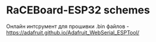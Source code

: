 # RaCEBoard-ESP32 schemes
Онлайн интсрумент для прошивки .bin файлов - https://adafruit.github.io/Adafruit_WebSerial_ESPTool/
 
